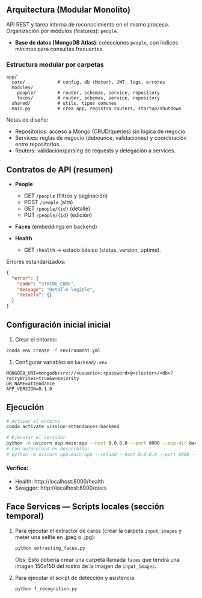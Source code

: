 
## Arquitectura (Modular Monolito)

API REST y tarea interna de reconocimiento en el mismo proceso. Organización por módulos (features): `people`.

- **Base de datos (MongoDB Atlas)**: colecciones `people`, con índices mínimos para consultas frecuentes.

### Estructura modular por carpetas

```
app/
  core/            # config, db (Motor), JWT, logs, errores
  modules/
    people/        # router, schemas, service, repository
    faces/         # router, schemas, service, repository
  shared/          # utils, tipos comunes
  main.py          # crea app, registra routers, startup/shutdown
```

Notas de diseño:

- Repositorios: acceso a Mongo (CRUD/queries) sin lógica de negocio.
- Services: reglas de negocio (debounce, validaciones) y coordinación entre repositorios.
- Routers: validación/parsing de requests y delegación a services.

## Contratos de API (resumen)

- **People**

  - GET `/people` (filtros y paginación)
  - POST `/people` (alta)
  - GET `/people/{id}` (detalle)
  - PUT `/people/{id}` (edición)

- **Faces** (embeddings en backend)

- **Health**
  - GET `/health` → estado básico (status, version, uptime).

Errores estandarizados:

```json
{
  "error": {
    "code": "STRING_CODE",
    "message": "Detalle legible",
    "details": {}
  }
}
```

## Configuración inicial inicial

1. Crear el entorno:
  ```bash
  conda env create -f environment.yml
  ```

1. Configurar variables en `backend/.env`
  ```env
  MONGODB_URI=mongodb+srv://<usuario>:<password>@<cluster>/<db>?retryWrites=true&w=majority
  DB_NAME=attendance
  APP_VERSION=0.1.0
  ```

## Ejecución

```bash
# Activar el entorno
conda activate vission-attendances-backend

# Ejecutar el servidor
python -m uvicorn app.main:app --host 0.0.0.0 --port 8000 --app-dir backend
# con autoreload en desarrollo:
# python -m uvicorn app.main:app --reload --host 0.0.0.0 --port 8000 --app-dir backend
```

#### Verifica:
- Health: http://localhost:8000/health
- Swagger: http://localhost:8000/docs

## Face Services — Scripts locales (sección temporal)

1. Para ejecutar el extractor de caras (crear la carpeta `input_images` y meter una selfie en .jpeg o .jpg):
    ```bash
    python extracting_faces.py
    ```
    Obs: Esto debería crear una carpeta llamada `faces` que tendrá una imagen 150x150 del rostro de la imagen de `input_images`.

1. Para ejecutar el script de detección y asistencia:
    ```bash
    python f_recognition.py
    ```

